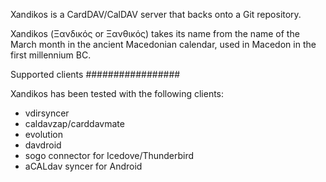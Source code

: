 Xandikos is a CardDAV/CalDAV server that backs onto a Git repository.

Xandikos (Ξανδικός or Ξανθικός) takes its name from the name of the March month
in the ancient Macedonian calendar, used in Macedon in the first millennium BC.

Supported clients
#################

Xandikos has been tested with the following clients:

 - vdirsyncer
 - caldavzap/carddavmate
 - evolution
 - davdroid
 - sogo connector for Icedove/Thunderbird
 - aCALdav syncer for Android
